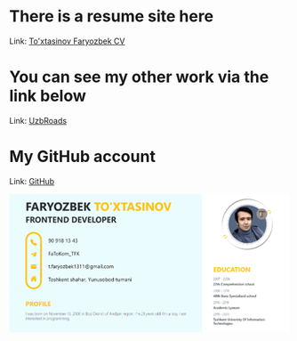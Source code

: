 # There is a resume site here

Link: [To'xtasinov Faryozbek CV](http://toxtasinov-faryozbek-cv.netlify.app/)

# You can see my other work via the link below

Link: [UzbRoads](https://roads-uzb.netlify.app/)

# My GitHub account

Link: [GitHub](https://github.com/faryozbekTFK)

![This is an image](https://github.com/faryozbekTFK/Portfolio/blob/ResumeSite/src/assets/images/resume.png)
